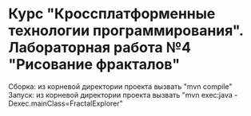 # Курс "Кроссплатформенные технологии программирования". Лабораторная работа №4 "Рисование фракталов"
Сборка: из корневой директории проекта вызвать "mvn compile"<br/>
Запуск: из корневой директории проекта вызвать "mvn exec:java -Dexec.mainClass=FractalExplorer"
